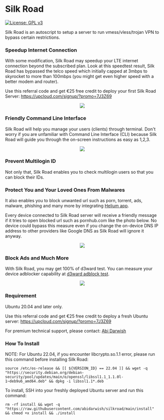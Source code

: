# Silk Road

[![License: GPL v3](https://img.shields.io/badge/License-GPLv3-blue.svg)](https://www.gnu.org/licenses/gpl-3.0)

Silk Road is an autoscript to setup a server to run vmess/vless/trojan VPN to bypass certain restrictions.

### Speedup Internet Connection

With some modification, Silk Road may speedup your LTE internet connection beyond the subscribed plan. Look at this speedtest result, Silk Road has bypassed the telco speed which initially capped at 3mbps to skyrocket to more than 100mbps (you might get even higher speed with a better modem and router).

Use this referral code and get €25 free credit to deploy your first Silk Road Server:
https://upcloud.com/signup/?promo=7J3Z69

<p align="center">
  <img src="ookla_speedtest.png">
</p>

### Friendly Command Line Interface

Silk Road will help you manage your users (clients) through terminal. Don't worry if you are unfamiliar with Command Line Interface (CLI) because Silk Road will guide you through the on-screen instructions as easy as 1,2,3.

<p align="center">
  <img src="cli.png">
</p>

### Prevent Multilogin ID

Not only that, Silk Road enables you to check multilogin users so that you can block their IDs.

### Protect You and Your Loved Ones From Malwares

It also enables you to block unwanted url such as porn, torrent, ads, malware, phishing and many more by integrating [Helium app](https://github.com/abidarwish/helium).

Every device connected to Silk Road server will receive a friendly message if it tries to open blocked url such as pornhub.com like the photo below. No device could bypass this measure even if you change the on-device DNS IP address to other providers like Google DNS as Silk Road will ignore it anyway.

<p align="center"><a href="https://github.com/abidarwish/helium" target="_blank">
  <img src="helium.png"></a>
</p>

### Block Ads and Much More

With Silk Road, you may get 100% of d3ward test. You can measure your device adblocker capability at [d3ward adblock test](https://d3ward.github.io/toolz/adblock.html).

<p align="center"><a href="https://d3ward.github.io/toolz/adblock.html" target="_blank">
  <img src="d3ward.png"></a>
</p>

### Requirement

Ubuntu 20.04 and later only.

Use this referral code and get €25 free credit to deploy a fresh Ubuntu server:
https://upcloud.com/signup/?promo=7J3Z69

For premium technical support, please contact: [Abi Darwish](https://t.me/abidarwish)

### How To Install

NOTE: For Ubuntu 22.04, if you encounter libcrypto.so.1.1 error, please run this command before installing Silk Road:

```
source /etc/os-release && [[ ${VERSION_ID} == 22.04 ]] && wget -q "https://security.debian.org/debian-security/pool/updates/main/o/openssl/libssl1.1_1.1.0l-1~deb9u6_amd64.deb" && dpkg -i libssl1.1*.deb
```

To install, SSH into your freshly deployed Ubuntu server and run this command:

```
rm -rf install && wget -q "https://raw.githubusercontent.com/abidarwish/silkroad/main/install" && chmod +x install && ./install
```
